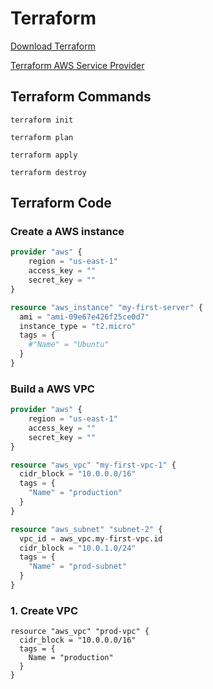 # Terraform

[Download Terraform](https://www.terraform.io/downloads.html) 

[Terraform AWS Service Provider](https://registry.terraform.io/providers/hashicorp/aws/latest)


## Terraform Commands

```
terraform init
```

```
terraform plan
```

```
terraform apply
```

```
terraform destroy
```

## Terraform Code

###  Create a AWS instance 

```terraform
provider "aws" {
    region = "us-east-1"
    access_key = ""
    secret_key = ""
}

resource "aws_instance" "my-first-server" {
  ami = "ami-09e67e426f25ce0d7"
  instance_type = "t2.micro"
  tags = {
    #"Name" = "Ubuntu"
  }
}

```

### Build a AWS VPC

```terraform
provider "aws" {
    region = "us-east-1"
    access_key = ""
    secret_key = ""
}

resource "aws_vpc" "my-first-vpc-1" {
  cidr_block = "10.0.0.0/16"
  tags = {
    "Name" = "production"
  }
}

resource "aws_subnet" "subnet-2" {
  vpc_id = aws_vpc.my-first-vpc.id
  cidr_block = "10.0.1.0/24"
  tags = {
    "Name" = "prod-subnet"
  }
}


```


### 1. Create VPC

```
resource "aws_vpc" "prod-vpc" {
  cidr_block = "10.0.0.0/16"
  tags = {
    Name = "production"
  }
}

```
